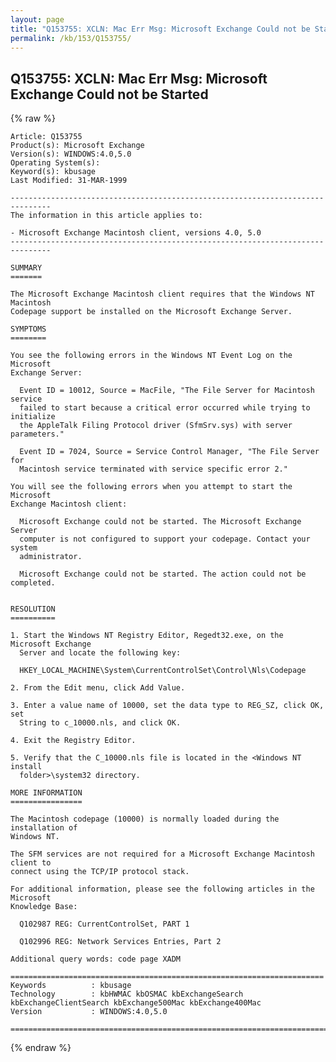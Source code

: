 ```yaml
---
layout: page
title: "Q153755: XCLN: Mac Err Msg: Microsoft Exchange Could not be Started"
permalink: /kb/153/Q153755/
---
```


## Q153755: XCLN: Mac Err Msg: Microsoft Exchange Could not be Started

{% raw %}

	Article: Q153755
	Product(s): Microsoft Exchange
	Version(s): WINDOWS:4.0,5.0
	Operating System(s): 
	Keyword(s): kbusage
	Last Modified: 31-MAR-1999
	
	-------------------------------------------------------------------------------
	The information in this article applies to:
	
	- Microsoft Exchange Macintosh client, versions 4.0, 5.0 
	-------------------------------------------------------------------------------
	
	SUMMARY
	=======
	
	The Microsoft Exchange Macintosh client requires that the Windows NT Macintosh
	Codepage support be installed on the Microsoft Exchange Server.
	
	SYMPTOMS
	========
	
	You see the following errors in the Windows NT Event Log on the Microsoft
	Exchange Server:
	
	  Event ID = 10012, Source = MacFile, "The File Server for Macintosh service
	  failed to start because a critical error occurred while trying to initialize
	  the AppleTalk Filing Protocol driver (SfmSrv.sys) with server parameters."
	
	  Event ID = 7024, Source = Service Control Manager, "The File Server for
	  Macintosh service terminated with service specific error 2."
	
	You will see the following errors when you attempt to start the Microsoft
	Exchange Macintosh client:
	
	  Microsoft Exchange could not be started. The Microsoft Exchange Server
	  computer is not configured to support your codepage. Contact your system
	  administrator.
	
	  Microsoft Exchange could not be started. The action could not be completed.
	
	
	RESOLUTION
	==========
	
	1. Start the Windows NT Registry Editor, Regedt32.exe, on the Microsoft Exchange
	  Server and locate the following key:
	
	  HKEY_LOCAL_MACHINE\System\CurrentControlSet\Control\Nls\Codepage
	
	2. From the Edit menu, click Add Value.
	
	3. Enter a value name of 10000, set the data type to REG_SZ, click OK, set
	  String to c_10000.nls, and click OK.
	
	4. Exit the Registry Editor.
	
	5. Verify that the C_10000.nls file is located in the <Windows NT install
	  folder>\system32 directory.
	
	MORE INFORMATION
	================
	
	The Macintosh codepage (10000) is normally loaded during the installation of
	Windows NT.
	
	The SFM services are not required for a Microsoft Exchange Macintosh client to
	connect using the TCP/IP protocol stack.
	
	For additional information, please see the following articles in the Microsoft
	Knowledge Base:
	
	  Q102987 REG: CurrentControlSet, PART 1
	
	  Q102996 REG: Network Services Entries, Part 2
	
	Additional query words: code page XADM
	
	======================================================================
	Keywords          : kbusage 
	Technology        : kbHWMAC kbOSMAC kbExchangeSearch kbExchangeClientSearch kbExchange500Mac kbExchange400Mac
	Version           : WINDOWS:4.0,5.0
	
	=============================================================================
	

{% endraw %}
